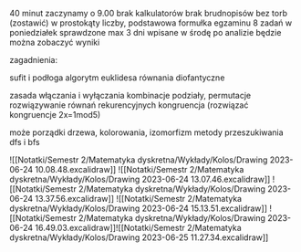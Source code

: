 40 minut
zaczynamy o 9.00
brak kalkulatorów
brak brudnopisów
bez torb (zostawić)
w prostokąty liczby, podstawowa formułka egzaminu
8 zadań
w poniedziałek sprawdzone max 3 dni wpisane
w środę po analizie będzie można zobaczyć wyniki


zagadnienia:

sufit i podłoga
algorytm euklidesa
równania diofantyczne

zasada włączania i wyłączania
kombinacje podziały, permutacje
rozwiązywanie równań rekurencyjnych
kongruencja (rozwiązać kongruencje 2x=1mod5)

może porządki
drzewa, kolorowania, izomorfizm
metody przeszukiwania dfs i bfs

![[Notatki/Semestr 2/Matematyka dyskretna/Wykłady/Kolos/Drawing 2023-06-24 10.08.48.excalidraw]]
![[Notatki/Semestr 2/Matematyka dyskretna/Wykłady/Kolos/Drawing 2023-06-24 13.07.46.excalidraw]]
![[Notatki/Semestr 2/Matematyka dyskretna/Wykłady/Kolos/Drawing 2023-06-24 13.37.56.excalidraw]]
![[Notatki/Semestr 2/Matematyka dyskretna/Wykłady/Kolos/Drawing 2023-06-24 15.13.51.excalidraw]]
![[Notatki/Semestr 2/Matematyka dyskretna/Wykłady/Kolos/Drawing 2023-06-24 16.49.03.excalidraw]]![[Notatki/Semestr 2/Matematyka dyskretna/Wykłady/Kolos/Drawing 2023-06-25 11.27.34.excalidraw]]